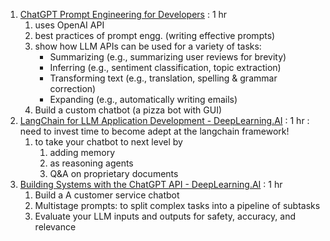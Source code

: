 
1. [ChatGPT Prompt Engineering for Developers](https://www.deeplearning.ai/short-courses/chatgpt-prompt-engineering-for-developers/) : 1 hr 
	1. uses OpenAI API
	2. best practices of prompt engg. (writing effective prompts)
	3. show how LLM APIs can be used for a variety of tasks:
		- Summarizing (e.g., summarizing user reviews for brevity)
		- Inferring (e.g., sentiment classification, topic extraction)
		- Transforming text (e.g., translation, spelling & grammar correction)
		- Expanding (e.g., automatically writing emails)
	4. Build a custom chatbot (a pizza bot with GUI)
2. [LangChain for LLM Application Development - DeepLearning.AI](https://www.deeplearning.ai/short-courses/langchain-for-llm-application-development/) : 1 hr : need to invest  time to become adept at the langchain framework!
	1. to take your chatbot to next level by 
		1. adding memory
		2. as reasoning agents
		3. Q&A on proprietary documents
3. [Building Systems with the ChatGPT API - DeepLearning.AI](https://www.deeplearning.ai/short-courses/building-systems-with-chatgpt/) : 1 hr 
	1. Build a A customer service chatbot
	2. Multistage prompts: to split complex tasks into a pipeline of subtasks
	3. Evaluate your LLM inputs and outputs for safety, accuracy, and relevance